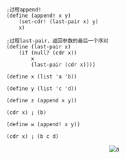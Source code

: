 ```
;过程append!
(define (append! x y)
    (set-cdr! (last-pair x) y)
    x)

;过程last-pair，返回参数的最后一个序对
(define (last-pair x)
    (if (null? (cdr x))
        x
        (last-pair (cdr x))))
```

`(define x (list 'a 'b))`

`(define y (list 'c 'd))`

`(define z (append x y))`

`(cdr x) ; (b)`

`(define w (append! x y))`

`(cdr x) ; (b c d)`
<p align="center">
  <img src="https://github.com/Perry961002/Learning-notes-of-SICP/blob/master/Chap3/exercise/exe3.11-append!/a.jpg" alt="a"/>
</p>